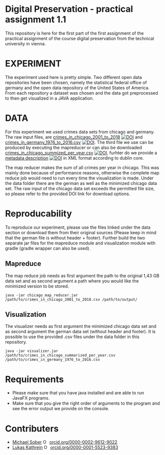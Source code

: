 # Digital Preservation - practical assignment 1.1

This repository is here for the first part of the first assignment of the practical assignment of the course digital preservation from the technical university in vienna.

# EXPERIMENT
The experiment used here is pretty simple. Two different open data repositories have been chosen, namely the statistical federal office of germany and the open data repository of the United States of America. From each repository a dataset was chosen and the data got preprocessed to then get visualized in a JAVA application. 


# DATA
For this experiment we used crimes data sets from chicago and germany. The raw input files, are  [crimes_in_chicago_2001_to_2018](https://doi.org/10.5281/zenodo.1205219)   [![DOI](https://zenodo.org/badge/DOI/10.5281/zenodo.1205219.svg)](https://doi.org/10.5281/zenodo.1205219) and   [crimes_in_germany_1976_to_2016.csv](https://zenodo.org/record/1205342) [![DOI](https://zenodo.org/badge/DOI/10.5281/zenodo.1205342.svg)](https://doi.org/10.5281/zenodo.1205342). The third file we use can be produced by executing the mapreducer or can also be downloaded [crimes_in_chicago_summized_per_year.csv](https://zenodo.org/record/1205333) [![DOI](https://zenodo.org/badge/DOI/10.5281/zenodo.1205333.svg)](https://doi.org/10.5281/zenodo.1205333), furhter do we provide a [metadata description](https://doi.org/10.5281/zenodo.1207653) [![DOI](https://zenodo.org/badge/DOI/10.5281/zenodo.1207653.svg)](https://doi.org/10.5281/zenodo.1207653) in XML format according to dublin core.


 
The map reducer makes the sum of all crimes per year in chicago. This was mainly done because of performance reasons, otherwise the complete map reduce job would need to run every time the visualization is made. Under the data folder there are the german as well as the minimized chicago data set. The raw input of the chicago data set exceeds the permitted file size, so please refer to the provided DOI link for download options.

# Reproducability
To reproduce our experiment, please use the files linked under the data section or download them from their original sources (Please keep in mind that the german file is without header + footer). Further build the two separate jar files for the mapreduce module and visualization module with gradle (gradle wrapper can also be used).

## Mapreduce
The map reduce job needs as first argument the path to the original 1,43 GB data set and as second argument a path where you would like the minimized version to be stored.

  ```shell
  java -jar chicago_map_reducer.jar /path/to/crimes_in_chicago_2001_to_2018.csv /path/to/output/
  ```

## Visualization
The visualizer needs as first argument the minimized chicago data set and as second argument the german data set (without header and footer). It is possible to use the provided .csv files under the data folder in this repository.

  ```shell
java -jar visualizer.jar /path/to/crimes_in_chicago_summarized_per_year.csv /path/to/crimes_in_germany_1976_to_2016.csv
  ```

# Requirements
* Please make sure that you have java installed and are able to run JavaFX programs.
* Make sure that you give the right order of arguments to the program and see the error output we provide on the console.  

# Contributers
* [Michael Sober](https://orcid.org/0000-0002-9612-9022) <a href="https://orcid.org/0000-0002-9612-9022" target="orcid.widget" rel="noopener noreferrer" style="vertical-align:top;"><img src="https://orcid.org/sites/default/files/images/orcid_16x16.png" style="width:1em;margin-right:.5em;" alt="ORCID iD icon">orcid.org/0000-0002-9612-9022</a>
* [Lukas Kathrein](https://orcid.org/0000-0001-5523-9383) <a href="https://orcid.org/0000-0001-5523-9383" target="orcid.widget" rel="noopener noreferrer" style="vertical-align:top;"><img src="https://orcid.org/sites/default/files/images/orcid_16x16.png" style="width:1em;margin-right:.5em;" alt="ORCID iD icon">orcid.org/0000-0001-5523-9383</a>

